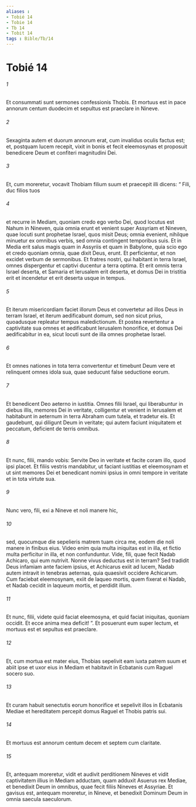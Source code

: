 ```yaml
---
aliases : 
- Tobié 14
- Tobie 14
- Tb 14
- Tobit 14
tags : Bible/Tb/14
---
```


# Tobié 14

###### 1
Et consummati sunt sermones confessionis Thobis. Et mortuus est in pace annorum centum duodecim et sepultus est praeclare in Nineve. 
###### 2
Sexaginta autem et duorum annorum erat, cum invalidus oculis factus est; et, postquam lucem recepit, vixit in bonis et fecit eleemosynas et proposuit benedicere Deum et confiteri magnitudini Dei. 
###### 3
Et, cum moreretur, vocavit Thobiam filium suum et praecepit illi dicens: “ Fili, duc filios tuos 
###### 4
et recurre in Mediam, quoniam credo ego verbo Dei, quod locutus est Nahum in Nineven, quia omnia erunt et venient super Assyriam et Nineven, quae locuti sunt prophetae Israel, quos misit Deus; omnia evenient, nihilque minuetur ex omnibus verbis, sed omnia contingent temporibus suis. Et in Media erit salus magis quam in Assyriis et quam in Babylone, quia scio ego et credo quoniam omnia, quae dixit Deus, erunt. Et perficientur, et non excidet verbum de sermonibus. Et fratres nostri, qui habitant in terra Israel, omnes dispergentur et captivi ducentur a terra optima. Et erit omnis terra Israel deserta, et Samaria et Ierusalem erit deserta, et domus Dei in tristitia erit et incendetur et erit deserta usque in tempus. 
###### 5
Et iterum misericordiam faciet illorum Deus et convertetur ad illos Deus in terram Israel, et iterum aedificabunt domum, sed non sicut prius, quoadusque repleatur tempus maledictionum. Et postea revertentur a captivitate sua omnes et aedificabunt Ierusalem honorifice, et domus Dei aedificabitur in ea, sicut locuti sunt de illa omnes prophetae Israel. 
###### 6
Et omnes nationes in tota terra convertentur et timebunt Deum vere et relinquent omnes idola sua, quae seducunt false seductione eorum. 
###### 7
Et benedicent Deo aeterno in iustitia. Omnes filii Israel, qui liberabuntur in diebus illis, memores Dei in veritate, colligentur et venient in Ierusalem et habitabunt in aeternum in terra Abraham cum tutela, et tradetur eis. Et gaudebunt, qui diligunt Deum in veritate; qui autem faciunt iniquitatem et peccatum, deficient de terris omnibus. 
###### 8
Et nunc, filii, mando vobis: Servite Deo in veritate et facite coram illo, quod ipsi placet. Et filiis vestris mandabitur, ut faciant iustitias et eleemosynam et ut sint memores Dei et benedicant nomini ipsius in omni tempore in veritate et in tota virtute sua. 
###### 9
Nunc vero, fili, exi a Nineve et noli manere hic, 
###### 10
sed, quocumque die sepelieris matrem tuam circa me, eodem die noli manere in finibus eius. Video enim quia multa iniquitas est in illa, et fictio multa perficitur in illa, et non confunduntur. Vide, fili, quae fecit Nadab Achicaro, qui eum nutrivit. Nonne vivus deductus est in terram? Sed tradidit Deus infamiam ante faciem ipsius, et Achicarus exiit ad lucem, Nadab autem intravit in tenebras aeternas, quia quaesivit occidere Achicarum. Cum faciebat eleemosynam, exiit de laqueo mortis, quem fixerat ei Nadab, et Nadab cecidit in laqueum mortis, et perdidit illum. 
###### 11
Et nunc, filii, videte quid faciat eleemosyna, et quid faciat iniquitas, quoniam occidit. Et ecce anima mea deficit! ”. Et posuerunt eum super lectum, et mortuus est et sepultus est praeclare.
###### 12
Et, cum mortua est mater eius, Thobias sepelivit eam iuxta patrem suum et abiit ipse et uxor eius in Mediam et habitavit in Ecbatanis cum Raguel socero suo. 
###### 13
Et curam habuit senectutis eorum honorifice et sepelivit illos in Ecbatanis Mediae et hereditatem percepit domus Raguel et Thobis patris sui. 
###### 14
Et mortuus est annorum centum decem et septem cum claritate. 
###### 15
Et, antequam moreretur, vidit et audivit perditionem Nineves et vidit captivitatem illius in Mediam adductam, quam adduxit Asuerus rex Mediae, et benedixit Deum in omnibus, quae fecit filiis Nineves et Assyriae. Et gavisus est, antequam moreretur, in Nineve, et benedixit Dominum Deum in omnia saecula saeculorum.

